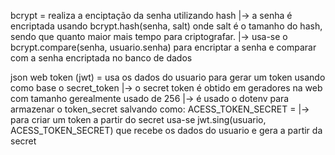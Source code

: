 bcrypt = realiza a enciptação da senha utilizando hash
 |-> a senha é encriptada usando bcrypt.hash(senha, salt) onde salt é o tamanho do hash, sendo que quanto maior mais tempo para criptografar.
 |-> usa-se o bcrypt.compare(senha, usuario.senha) para encriptar a senha e comparar com a senha encriptada no banco de dados

json web token (jwt) = usa os dados do usuario para gerar um token usando como base o secret_token
 |-> o secret token é obtido em geradores na web com tamanho gerealmente usado de 256
 |-> é usado o dotenv para armazenar o token_secret salvando como: ACESS_TOKEN_SECRET =
 |-> para criar um token a partir do secret usa-se jwt.sing(usuario, ACESS_TOKEN_SECRET) que recebe os dados do usuario e gera a partir da secret